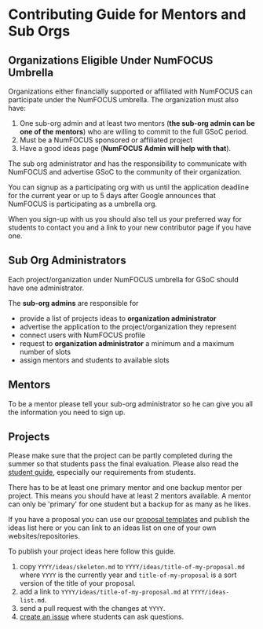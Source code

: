 # Contributing Guide for Mentors and Sub Orgs
## Organizations Eligible Under NumFOCUS Umbrella

Organizations either financially supported or affiliated with NumFOCUS can
participate under the NumFOCUS umbrella. The organization must also have:

1. One sub-org admin
   and at least two mentors (**the sub-org admin can be one of the mentors**)
   who are willing to commit to the full GSoC period.
2. Must be a NumFOCUS sponsored or affiliated project
3. Have a good ideas page (**NumFOCUS Admin will help with that**).

The sub org administrator and has the responsibility to communicate with
NumFOCUS and advertise GSoC to the community of their organization.

You can signup as a participating org with us until the application deadline for
the current year or up to 5 days after Google announces that NumFOCUS is
participating as a umbrella org.

When you sign-up with us you should also tell us your preferred way for students
to contact you and a link to your new contributor page if you have one.

## Sub Org Administrators

Each project/organization under NumFOCUS umbrella for GSoC should have one
administrator.

The **sub-org admins** are responsible for

- provide a list of projects ideas to **organization administrator**
- advertise the application to the project/organization they represent
- connect users with NumFOCUS profile
- request to **organization administrator** a minimum and a maximum number of
  slots
- assign mentors and students to available slots

## Mentors

To be a mentor please tell your sub-org administrator so he can give you all the
information you need to sign up.

## Projects

Please make sure that the project can be partly completed during the summer so
that students pass the final evaluation. Please also read
the [student guide][CS], especially our requirements from students.

There has to be at least one primary mentor and one backup mentor per project.
This means you should have at least 2 mentors available. A mentor can only be
'primary' for one student but a backup for as many as he likes.

If you have a proposal you can use our [proposal templates][template] and publish the ideas
list here or you can link to an ideas list on one of your own websites/repositories.

To publish your project ideas here follow this guide.

1.  copy `YYYY/ideas/skeleton.md` to `YYYY/ideas/title-of-my-proposal.md`
    where `YYYY` is the currently year
    and `title-of-my-proposal` is a sort version of the title of your proposal.
2.  add a link to `YYYY/ideas/title-of-my-proposal.md` at `YYYY/ideas-list.md`.
3.  send a pull request with the changes at `YYYY`.
4.  [create an issue](https://github.com/numfocus/gsoc/issues/new)
    where students can ask questions.

[CS]: CONTRIBUTING-students.md
[template]: templates/ideas-page.md
